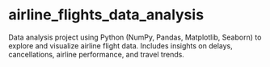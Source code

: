 # airline_flights_data_analysis
Data analysis project using Python (NumPy, Pandas, Matplotlib, Seaborn) to explore and visualize airline flight data. Includes insights on delays, cancellations, airline performance, and travel trends.
